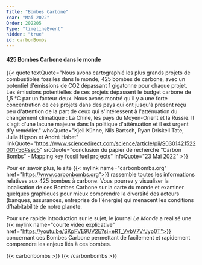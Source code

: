 ```yaml
---
Title: "Bombes Carbone"
Year: "Mai 2022"
Order: 202205
Type: "timelineEvent"
hidden: "true"
id: carbonBombs
---
```


#### 425 Bombes Carbone dans le monde

{{< quote textQuote="Nous avons cartographié les plus grands projets de combustibles fossiles dans le monde, 425 bombes de carbone, avec un potentiel d'émissions de CO2 dépassant 1 gigatonne pour chaque projet. Les émissions potentielles de ces projets dépassent le budget carbone de 1,5 °C par un facteur deux. Nous avons montré qu'il y a une forte concentration de ces projets dans des pays qui ont jusqu'à présent reçu peu d'attention de la part de ceux qui s'intéressent à l'atténuation du changement climatique : La Chine, les pays du Moyen-Orient et la Russie. Il s'agit d'une lacune majeure dans la politique d'atténuation et il est urgent d'y remédier." whoQuote="Kjell Kühne, Nils Bartsch, Ryan Driskell Tate, Julia Higson et André Habet" linkQuote="https://www.sciencedirect.com/science/article/pii/S0301421522001756#sec5" srcQuote="conclusion du papier de recherche “Carbon Bombs” - Mapping key fossil fuel projects" infoQuote="23 Mai 2022" >}}

Pour en savoir plus, le site {{< mylink name="carbonbombs.org" href="https://www.carbonbombs.org">}} rassemble toutes les informations relatives aux 425 bombes à carbone. Vous pourrez y visualiser la localisation de ces Bombes Carbone sur la carte du monde et examiner quelques graphiques pour mieux comprendre la diversité des acteurs (banques, assurances, entreprise de l'énergie) qui menacent les conditions d'habitabilité de notre planète.

Pour une rapide introduction sur le sujet, le journal *Le Monde* a realisé une {{< mylink name="courte vidéo explicative" href="https://youtu.be/SKpFVE9UV2E?si=eRT_VvbV7VfJyp0T">}} concernant ces Bombes Carbone permettant de facilement et rapidement comprendre les enjeux liés à ces bombes.

{{< carbonbombs >}}
{{< /carbonbombs >}}
